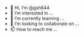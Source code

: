 - 👋 Hi, I’m @gsh644
- 👀 I’m interested in ...
- 🌱 I’m currently learning ...
- 💞️ I’m looking to collaborate on ...
- 📫 How to reach me ...

<!---
gsh644/gsh644 is a ✨ special ✨ repository because its `README.md` (this file) appears on your GitHub profile.
You can click the Preview link to take a look at your changes.
--->

